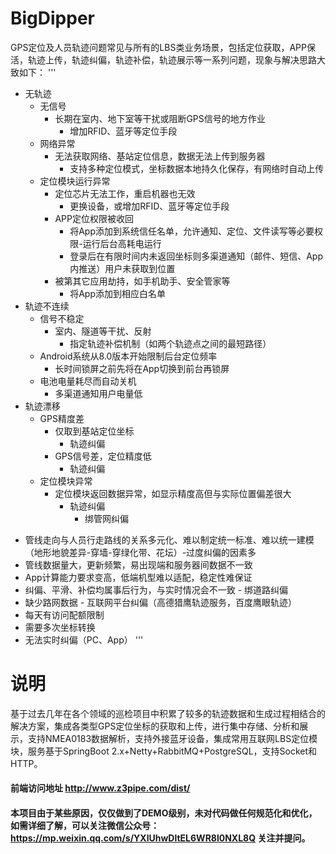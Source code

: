 # BigDipper
GPS定位及人员轨迹问题常见与所有的LBS类业务场景，包括定位获取，APP保活，轨迹上传，轨迹纠偏，轨迹补偿，轨迹展示等一系列问题，现象与解决思路大致如下：
 '''
- 无轨迹
  - 无信号
    - 长期在室内、地下室等干扰或阻断GPS信号的地方作业
      - 增加RFID、蓝牙等定位手段
  - 网络异常
    - 无法获取网络、基站定位信息，数据无法上传到服务器
      - 支持多种定位模式，坐标数据本地持久化保存，有网络时自动上传
  - 定位模块运行异常
    - 定位芯片无法工作，重启机器也无效
      - 更换设备，或增加RFID、蓝牙等定位手段
    - APP定位权限被收回
      - 将App添加到系统信任名单，允许通知、定位、文件读写等必要权限-运行后台高耗电运行
      - 登录后在有限时间内未返回坐标则多渠道通知（邮件、短信、App内推送）用户未获取到位置
    - 被第其它应用劫持，如手机助手、安全管家等
      - 将App添加到相应白名单
- 轨迹不连续
  - 信号不稳定
    - 室内、隧道等干扰、反射
      - 指定轨迹补偿机制（如两个轨迹点之间的最短路径）
  - Android系统从8.0版本开始限制后台定位频率
    - 长时间锁屏之前先将在App切换到前台再锁屏
  - 电池电量耗尽而自动关机
    - 多渠道通知用户电量低
- 轨迹漂移
  - GPS精度差
    - 仅取到基站定位坐标
      - 轨迹纠偏
    - GPS信号差，定位精度低
      - 轨迹纠偏
  - 定位模块异常
    - 定位模块返回数据异常，如显示精度高但与实际位置偏差很大
      - 轨迹纠偏
        - 绑管网纠偏
* 管线走向与人员行走路线的关系多元化、难以制定统一标准、难以统一建模（地形地貌差异-穿墙-穿绿化带、花坛）-过度纠偏的因素多
* 管线数据量大，更新频繁，易出现端和服务器间数据不一致
* App计算能力要求变高，低端机型难以适配，稳定性难保证
* 纠偏、平滑、补偿均属事后行为，与实时情况会不一致
        - 绑道路纠偏
* 缺少路网数据
        - 互联网平台纠偏（高德猎鹰轨迹服务，百度鹰眼轨迹）
* 每天有访问配额限制
* 需要多次坐标转换
* 无法实时纠偏（PC、App）
'''
            
# 说明
基于过去几年在各个领域的巡检项目中积累了较多的轨迹数据和生成过程相结合的解决方案，集成各类型GPS定位坐标的获取和上传，进行集中存储、分析和展示，支持NMEA0183数据解析，支持外接蓝牙设备，集成常用互联网LBS定位模块，服务基于SpringBoot 2.x+Netty+RabbitMQ+PostgreSQL，支持Socket和HTTP。
#### 前端访问地址 http://www.z3pipe.com/dist/ 
#### 本项目由于某些原因，仅仅做到了DEMO级别，未对代码做任何规范化和优化，如需详细了解，可以关注微信公众号：https://mp.weixin.qq.com/s/YXlUhwDltEL6WR8l0NXL8Q  关注并提问。
